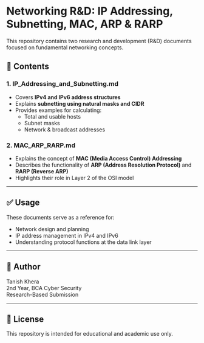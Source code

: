 # Networking R&D: IP Addressing, Subnetting, MAC, ARP & RARP

This repository contains two research and development (R&D) documents focused on fundamental networking concepts.

## 📄 Contents

### 1. IP_Addressing_and_Subnetting.md
- Covers **IPv4 and IPv6 address structures**
- Explains **subnetting using natural masks and CIDR**
- Provides examples for calculating:
  - Total and usable hosts
  - Subnet masks
  - Network & broadcast addresses

### 2. MAC_ARP_RARP.md
- Explains the concept of **MAC (Media Access Control) Addressing**
- Describes the functionality of **ARP (Address Resolution Protocol)** and **RARP (Reverse ARP)**
- Highlights their role in Layer 2 of the OSI model

---

## ✅ Usage

These documents serve as a reference for:
- Network design and planning
- IP address management in IPv4 and IPv6
- Understanding protocol functions at the data link layer

---

## 📘 Author

Tanish Khera  
2nd Year, BCA Cyber Security  
Research-Based Submission

---

## 🧾 License

This repository is intended for educational and academic use only.
